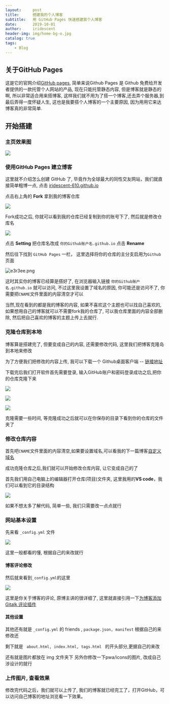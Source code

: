 ```yaml
---
layout:     post
title:      搭建我的个人博客
subtitle:   用 GitHub Pages 快速搭建我个人博客
date:       2019-10-01
author:     iridescent
header-img: img/home-bg-o.jpg
catalog: true
tags:
    - Blog
---
```


## 关于GitHub Pages

这是它的官网介绍[GitHub pages](https://pages.github.com), 简单来说Github Pages 是 Github 免费给开发者提供的一款托管个人网站的产品, 现在只能托管静态内容, 但是博客就是静态的啊, 所以非常适合用来搭博客, 这样我们就不用为了搭一个博客,还去弄个服务器,到最后弄得一度怀疑人生, 这也是我要搭个人博客的一个主要原因, 因为用用它来达博客真的非常简单.

## 开始搭建

### 主页效果图

![](https://i.loli.net/2020/04/16/d9ECpF8fmgjoNnb.png)

### 使用GitHub Pages 建立博客

这里就不介绍怎么创建 GitHub 了, 毕竟作为全球最大的同性交友网站，我们就直接简单粗博一点, 点击 [iridescent-610.github.io]( https://github.com/iridescent-610/iridescent-610.github.io )

点击右上角的 **Fork** 拿到我的博客仓库

![]( https://i.loli.net/2020/04/16/NxnRLIABCQyP3SG.png )

Fork成功之后, 你就可以看到我的仓库已经复制到你的账号下了, 然后就是修改仓库名

![](https://i.loli.net/2020/04/16/kOxXn29aJGLSIbZ.png )

点击 **Setting** 把仓库名改成 <code>你的Github账户名.github.io</code> 点击 **Rename**

然后往下找到 `GitHub Pages` 一栏， 这里选择将你的仓库的主分支启用为`Github`页面

![e3r3ee.png](https://s2.ax1x.com/2019/07/29/e3r3ee.png)

这时其实你的博客已经算是撘好了, 在浏览器输入链接 <code>你的Github账户名.github.io</code> 就可以访问, 不过这里我设置了域名的原因, 你可能还是访问不了, 你需要把`CNAME`文件里面的内容清空才可以

当然,现在看到的都是我的博客的内容, 如果不喜欢这个主题也可以找自己喜欢的, 如果想用自己的博客就可以不需要fork我的仓库了, 可以我仓库里面的内容全部删除, 然后把自己喜欢的博客的主题上传上去就行.

### 克隆仓库到本地

博客算是搭建完了, 但要变成自己的内容, 还需要修改代码, 这里我们把博客克隆岛到本地来修改

为了方便我们把修改的内容上传, 我可以下载一个 Github桌面客户端 -- [链接地址](https://desktop.github.com/)

下载完后我们打开软件首先需要登录, 输入GitHub账户和密码登录成功之后,把你的仓库克隆下来

![](http://bolg-images.oss-cn-shenzhen.aliyuncs.com/18-10-4/15607742.jpg)

![](http://bolg-images.oss-cn-shenzhen.aliyuncs.com/18-10-4/84197339.jpg)

![](https://i.loli.net/2020/04/16/cKvog3EqRn89WrS.png)

克隆需要一些时间, 等克隆成功之后就可以在你保存的目录下看到你的仓库的文件夹了

### 修改仓库内容

首先吧`CNAME`文件里面的内容清空,如果要设置域名,可以看我的下一篇博客[自定义域名](http://liuyilin.top/2019/10/06/自定义博客域名/)

成功克隆仓库之后,我们就可以开始修改仓库内容, 让它变成自己的了

首先我们用自己电脑上的编辑器打开仓库(项目)文件夹, 这里我用的**VS code**，我们可以看到它的目录结构

![](https://i.loli.net/2020/04/16/I86ql5uBJ7ixNKP.png)

如果不想太多了解代码, 简单一些, 我们只需要改一点点就行

### 网站基本设置

先来看 <code>_config.yml</code> 文件

![](https://i.loli.net/2020/04/16/BaIixt5fNO8Fyp2.png)

这里一般都看的懂, 根据自己的来改就行

####  博客评论修改

然后就来看到<code>_config.yml</code>的这里

![](https://i.loli.net/2020/04/16/dBVla2LHXGM5D9g.png)

这里是你关于博客的评论, 原博主讲的很详细了, 这里就直接引用一下[为博客添加 Gitalk 评论插件](https://www.jianshu.com/p/78c64d07124d)

#### 其他设置

其他还有就是 <code>_config.yml</code> 的 friends , <code>package.json, manifest</code> 根据自己的来修改还

剩下就是 <code> about.html, index.html, tags.html </code> 的开头部分,更据自己的来改

还有就是图片都放在 img 文件夹下 另外你修改一下pwa/icons的图片, 改成自己涉设计的就行

### 上传图片, 查看效果

修改完代码之后，我们就可以上传了, 我们的博客就已经完工了，打开GitHub，可以访问自己博客的地址浏览看一下效果。
